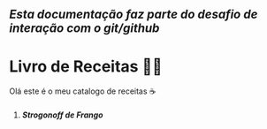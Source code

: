 ## *Esta documentação faz parte do desafio de interação com o git/github*



# Livro de Receitas :man_cook:

Olá este é o meu catalogo de receitas :coffee:

1. ##### Strogonoff de Frango
